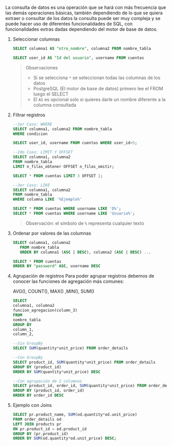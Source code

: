 La consulta de datos es una operación que se hará con más frecuencia que las demás operaciones
básicas, también dependiendo de lo que se quiera extraer o consultar de los datos la consulta
puede ser muy compleja y se puede hacer uso de diferentes funcionalidades de SQL, con funcionalidades
extras dadas dependiendo del motor de base de datos.

1. Seleccionar columnas

   ```sql
   SELECT columna1 AS "otro_nombre", columna2 FROM nombre_tabla

   SELECT user_id AS "Id del usuario", username FROM cuentas
   ```

   > Observaciones
   >
   > - Si se selecciona `*` se seleccionan todas las columnas de los datos
   > - PostgreSQL (El motor de base de datos) primero lee el FROM luego el SELECT
   > - El `AS` es opcional solo si quieres darle un nombre diferente a la columna consultada

2. Filtrar registros

   ```sql
   --1er Caso: WHERE
   SELECT columna1, columna2 FROM nombre_tabla
   WHERE condicion

   SELECT user_id, username FROM cuentas WHERE user_id>5;

   --2do Caso: LIMIT Y OFFSET
   SELECT columna1, columna2
   FROM nombre_tabla
   LIMIT n_filas_obtener OFFSET n_filas_omitir;

   SELECT * FROM cuentas LIMIT 3 OFFSET 1;

   --3er Caso: LIKE
   SELECT columna1, columna2
   FROM nombre_tabla
   WHERE columna LIKE '%Ejemplo%'

   SELECT * FROM cuentas WHERE username LIKE 'D%';
   SELECT * FROM cuentas WHERE username LIKE 'Usuario%';
   ```

   > Observación: el simbolo de `%` representa cualquier texto

3. Ordenar por valores de las columnas

   ```sql
   SELECT columna1, columna2
      FROM nombre_tabla
      ORDER BY columna1 (ASC | DESC), columna2 (ASC | DESC) ...

   SELECT * FROM cuentas
   ORDER BY "password" ASC, username DESC
   ```

4. Agrupación de registros
   Para poder agrupar registros debemos de conocer las funciones de agregación más comunes:

   AVG(), COUNT(), MAX() ,MIN(), SUM()

   ```sql
   SELECT
   columna1, columna2
   funcion_agregacion(column_3)
   FROM
   nombre_tabla
   GROUP BY
   column_1,
   column_2,

   --Sin GroupBy
   SELECT SUM(quantity*unit_price) FROM order_details

   --Con GroupBy
   SELECT product_id, SUM(quantity*unit_price) FROM order_details
   GROUP BY (product_id)
   ORDER BY SUM(quantity*unit_price) DESC

   --Con agrupación de 2 columnas
   SELECT product_id, order_id, SUM(quantity*unit_price) FROM order_details
   GROUP BY (product_id, order_id)
   ORDER BY order_id DESC
   ```

5. Ejemplo con Joins

   ```sql
   SELECT pr.product_name, SUM(od.quantity*od.unit_price)
   FROM order_details od
   LEFT JOIN products pr
   ON pr.product_id = od.product_id
   GROUP BY (pr.product_id)
   ORDER BY SUM(od.quantity*od.unit_price) DESC;
   ```
